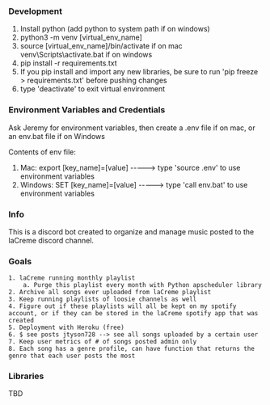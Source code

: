 ### Development
1. Install python (add python to system path if on windows)
2. python3 -m venv [virtual_env_name]
3. source [virtual_env_name]/bin/activate if on mac
   venv\Scripts\activate.bat if on windows
4. pip install -r requirements.txt
5. If you pip install and import any new libraries, be sure to run 'pip freeze > requirements.txt' before pushing changes
6. type 'deactivate' to exit virtual environment

### Environment Variables and Credentials
Ask Jeremy for environment variables, then create a .env file if on mac, or an env.bat file if on Windows

Contents of env file:

1. Mac: export [key_name]=[value] -----> type 'source .env' to use environment variables
2. Windows: SET [key_name]=[value] -----> type 'call env.bat' to use environment variables

### Info
This is a discord bot created to organize and manage music posted to the laCreme discord channel.

### Goals
	1. laCreme running monthly playlist
		a. Purge this playlist every month with Python apscheduler library
	2. Archive all songs ever uploaded from laCreme playlist
	3. Keep running playlists of loosie channels as well
	4. Figure out if these playlists will all be kept on my spotify account, or if they can be stored in the laCreme spotify app that was created
	5. Deployment with Heroku (free)
	6. $ see posts jtyson728 --> see all songs uploaded by a certain user
	7. Keep user metrics of # of songs posted admin only
	8. Each song has a genre profile, can have function that returns the genre that each user posts the most
	

### Libraries
TBD
